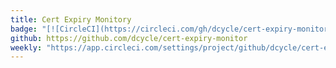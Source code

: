 ```yaml
---
title: Cert Expiry Monitory
badge: "[![CircleCI](https://circleci.com/gh/dcycle/cert-expiry-monitor.svg?style=svg)](https://circleci.com/gh/dcycle/cert-expiry-monitor)"
github: https://github.com/dcycle/cert-expiry-monitor
weekly: "https://app.circleci.com/settings/project/github/dcycle/cert-expiry-monitor/triggers"
---
```


